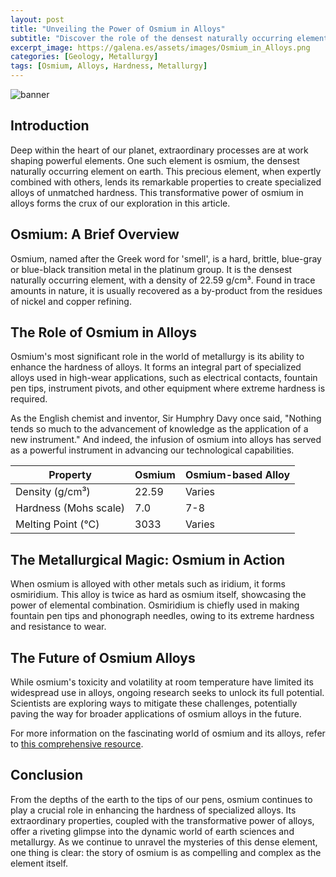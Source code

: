 ```yaml
---
layout: post
title: "Unveiling the Power of Osmium in Alloys"
subtitle: "Discover the role of the densest naturally occurring element, osmium, in enhancing the hardness of specialized alloys."
excerpt_image: https://galena.es/assets/images/Osmium_in_Alloys.png
categories: [Geology, Metallurgy]
tags: [Osmium, Alloys, Hardness, Metallurgy]
---
```


![banner](https://galena.es/assets/images/Osmium_in_Alloys.png "Close-up image of osmium metal pieces alongside various alloy samples, illustrating the role of osmium in enhancing hardness. The background features geological tools and mineral specimens, emphasizing the connection between osmium and earth sciences.")

## Introduction

Deep within the heart of our planet, extraordinary processes are at work shaping powerful elements. One such element is osmium, the densest naturally occurring element on earth. This precious element, when expertly combined with others, lends its remarkable properties to create specialized alloys of unmatched hardness. This transformative power of osmium in alloys forms the crux of our exploration in this article.

## Osmium: A Brief Overview

Osmium, named after the Greek word for 'smell', is a hard, brittle, blue-gray or blue-black transition metal in the platinum group. It is the densest naturally occurring element, with a density of 22.59 g/cm³. Found in trace amounts in nature, it is usually recovered as a by-product from the residues of nickel and copper refining.

## The Role of Osmium in Alloys

Osmium's most significant role in the world of metallurgy is its ability to enhance the hardness of alloys. It forms an integral part of specialized alloys used in high-wear applications, such as electrical contacts, fountain pen tips, instrument pivots, and other equipment where extreme hardness is required. 

As the English chemist and inventor, Sir Humphry Davy once said, "Nothing tends so much to the advancement of knowledge as the application of a new instrument." And indeed, the infusion of osmium into alloys has served as a powerful instrument in advancing our technological capabilities.

| Property | Osmium | Osmium-based Alloy |
| --- | --- | --- |
| Density (g/cm³) | 22.59 | Varies |
| Hardness (Mohs scale) | 7.0 | 7-8 |
| Melting Point (°C) | 3033 | Varies |

## The Metallurgical Magic: Osmium in Action

When osmium is alloyed with other metals such as iridium, it forms osmiridium. This alloy is twice as hard as osmium itself, showcasing the power of elemental combination. Osmiridium is chiefly used in making fountain pen tips and phonograph needles, owing to its extreme hardness and resistance to wear.

## The Future of Osmium Alloys

While osmium's toxicity and volatility at room temperature have limited its widespread use in alloys, ongoing research seeks to unlock its full potential. Scientists are exploring ways to mitigate these challenges, potentially paving the way for broader applications of osmium alloys in the future.

For more information on the fascinating world of osmium and its alloys, refer to [this comprehensive resource](https://www.britannica.com/science/osmium).

## Conclusion

From the depths of the earth to the tips of our pens, osmium continues to play a crucial role in enhancing the hardness of specialized alloys. Its extraordinary properties, coupled with the transformative power of alloys, offer a riveting glimpse into the dynamic world of earth sciences and metallurgy. As we continue to unravel the mysteries of this dense element, one thing is clear: the story of osmium is as compelling and complex as the element itself.